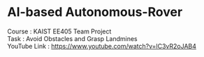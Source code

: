 # AI-based Autonomous-Rover
Course : KAIST EE405 Team Project  
Task : Avoid Obstacles and Grasp Landmines  
YouTube Link : https://www.youtube.com/watch?v=lC3vR2oJAB4
